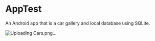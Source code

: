 # AppTest
An Android app that is a car gallery and local database using SQLite.

![Uploading Cars.png…]()
